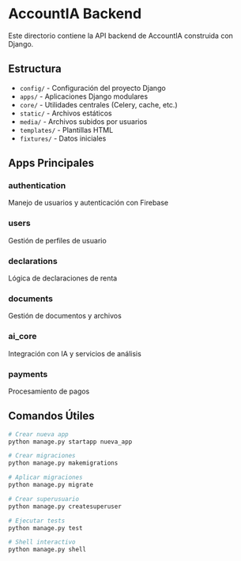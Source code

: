 # AccountIA Backend

Este directorio contiene la API backend de AccountIA construida con Django.

## Estructura

- `config/` - Configuración del proyecto Django
- `apps/` - Aplicaciones Django modulares
- `core/` - Utilidades centrales (Celery, cache, etc.)
- `static/` - Archivos estáticos
- `media/` - Archivos subidos por usuarios
- `templates/` - Plantillas HTML
- `fixtures/` - Datos iniciales

## Apps Principales

### authentication
Manejo de usuarios y autenticación con Firebase

### users  
Gestión de perfiles de usuario

### declarations
Lógica de declaraciones de renta

### documents
Gestión de documentos y archivos

### ai_core
Integración con IA y servicios de análisis

### payments
Procesamiento de pagos

## Comandos Útiles

```bash
# Crear nueva app
python manage.py startapp nueva_app

# Crear migraciones
python manage.py makemigrations

# Aplicar migraciones
python manage.py migrate

# Crear superusuario
python manage.py createsuperuser

# Ejecutar tests
python manage.py test

# Shell interactivo
python manage.py shell
```